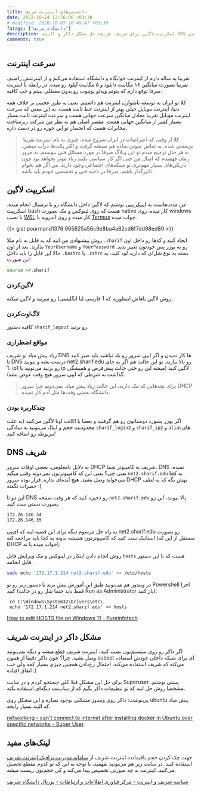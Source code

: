 ```yaml
---
title: دانستنی‌های اینترنت شریف
date: 2022-10-24 12:56:00 +03:30
# modified: 2020-10-07 10:49:47 +03:30
fatags: ["دانشگاه_شریف"]
description: اسکریپت لاگین برای شریف، طریقه حل مشکل داکر و البته DNS دستی
comments: true
---
```


## سرعت اینترنت
تقریبا یه ساله دارم از اینترنت خوابگاه و دانشگاه استفاده می‌کنم و از اینترنتش راضیم. تقریبا بصورت میانگین ۱۶ مگابیت دانلود و ۵ مگابیت آپلود رو میده. در رابطه با اینترنت صرفا توقع دارم که بتونم ویدئو یوتیوب رو بدون معطلی ببینم و خب کافیه. 

کلا تو ایران یه توسعه نامتوازن اینترنت هم داشتیم. یعنی به طرز عجیبی بر خلاف همه دنیا، اینترنت موبایل خیلی بهتر از اینترنت خط ثابت هست. به این معنی که سرعت اینترنت موبایل تقریبا معادل میانگین سرعت جهانی هست و سرعت اینترنت ثابت بسیار بسیار کمتر از میانگین جهانی هست. مقصر اصلی هم به نظر من شرکت زیرساخت مخابرات هست که انحصار تو این حوزه رو در دست داره.

>‌ کلا از وقتی که اعتراضات در ایران شروع شده، چیزی به نام اینترنت تقریبا بی‌معنی شده. یه تماس صوتی ساده هم نمیشه گرفت و اکثر پکت‌ها دراپ میشن. به هر حال ترجیح میدم تو این وبلاگ صرفا در مورد مسائل فنی بنویسم. به مرور زمان فهمیدم که امثال من حتی اگر کار سیاسی بکنند زیاد موثر نخواهد بود چون بازیکن‌های بسیار مهم‌تری تو شبکه‌های اجتماعی وجود دارند. من اگر هم بخوام تاثیرگذار باشم، صرفا در ناحیه فنی و تخصصی خودم باید باشه. 

## اسکریپت لاگین
من مدت‌هاست یه [اسکریپتی](https://gist.github.com/pourmand1376/965625a56c9e8ba4a82cd6f7dd98ed80) نوشتم که لاگین داخل دانشگاه رو با ترمینال انجام میده. اسکریپت bash هست که روی لینوکس و مک بصورت native کار میده. روی windows با نصب [WSL](https://learn.microsoft.com/en-us/windows/wsl/install) کار میده و روی اندروید با [Termux](https://play.google.com/store/apps/details?id=com.termux&hl=en&gl=US) جواب میده. 

{{< gist pourmand1376 965625a56c9e8ba4a82cd6f7dd98ed80 >}}

روش پیشنهادی من اینه که یه فایل به نام مثلا ‍`.sharif` ایجاد کنید و کدها رو داخل اون بذارید. بعد از اون `YourUsername` و `YourPassword` رو به یوزر پس خودتون تغییر بدید. حالا این فایل را باید داخل `.bashrc` یا `.zshrc` بسته به نوع شل‌ای که دارید لود کنید. به این صورت:

```bash
source ~/.sharif
```

### لاگین‌کردن

روش لاگین باهاش اینطوریه که 1 فارسی (یا انگلیسی) رو میزنید و لاگین میکنه. 

### لاگ‌اوت‌کردن

کافیه دستور `sharif_logout` رو بزنید. 

### مواقع اضطراری

زیاد پیش میاد تو شریف DNS ها کار نمیدن و اگر ایپی سرور رو بلد نباشید باید صبر کنید تا DNS درست بشه و بتونید net2.sharif.edu رو بالا بیارید. تو این حالت هم اگر به جای 1، ip1 رو بزنید می‌تونید با ip لاگین کنید (میشه این رو حتی حالت پیش‌فرض و همیشگی گذاشت به شرطی که ایپی سرور هیچ وقت عوض نشه). 

> برای بچه‌هایی که مک دارند، این حالت زیاد پیش میاد. نمی‌دونم چرا سرور DHCP دانشگاه بعضی وقت‌ها مثل آدم کار نمیده. 

### چندکاربره بودن

اگر یوزر پسورد دوستاتون رو هم گرفتید و بعضا با اکانت اونا لاگین می‌کنید (به علت محدودیت حجم و اینا)، می‌تونید به سادگی `sharif_login2` و `sharif_ip2` و `alias`‌های مربوطه رو اضافه کنید!

## DNS شریف
به دلایل نامعلومی، بعضی اوقات سرور DHCP شریف به کامیپوتر شما، DNS نمیده. یعنی چی؟ یعنی این که کامپیوترتون نمی‌دونه وقتی میگید `net2.sharif.edu` به کجا می‌خواید وصل بشید. هیچ ایده‌ای نداره. قرار بوده سرور DHCP بهش بگه که به لطف حضرات نگفته :)

این دو تا DNS رو ذخیره کنید که هر وقت صفحه `net2.sharif.edu` بالا نیومد، این رو بصورت دستی ست کنید. 

```bash
172.26.146.34
172.26.146.35
```
یه راه حل مرسوم دیگه برای این قضیه اینه که ای‌پی net2.sharif.edu رو بصورت استاتیک ست کنید که کامیپوترتون همیشه بدونه به کجا باید مراجعه کنه (مستقل از این که DHCP جواب میده یا نه).

روش انجام دادن اینکار در لینوکس و مک ویرایش فایل `hosts` هست که با این دستور قابل انجامه.

```bash
sudo echo '172.17.1.214 net2.sharif.edu' >> /etc/hosts
```
در ویندوز هم می‌تونید طبق این آموزش پیش برید یا دستور زیر رو تو Powershell اجرا کنید (فقط باید حتما شل رو در حالت Run as Administrator باز کنید):
```
 cd C:\Windows\System32\Drivers\etc\
 echo '172.17.1.214 net2.sharif.edu' >> hosts
```

[How to edit HOSTS file on Windows 11 - Pureinfotech](https://pureinfotech.com/edit-hosts-file-windows-11/)

## مشکل داکر در اینترنت شریف
اگر داکر رو روی سیستم‌تون نصب کنید، اینترنت شریف قطع میشه و دیگه نمی‌تونید وصل بشید. چرا؟ چون داکر دقیقا از همون subset ای برای شبکه داخلی خودش استفاده می‌کنه که شریف استفاده می‌کنه.  احتمال رخ‌دادن همچین چیزی بسیار کمه ولی خب اتفاق افتاده :) 

برای حل این مشکل قبلا کلی جستجو کردم و در سایت Superuser پستی نوشتم. مشخصا روش حل اینه که تو تنظیمات داکر بگیم که از ساب‌نت دیگه‌ای استفاده بکنه. 

پی‌نوشت: داکر روی ویندوز مشکلی بوجود نمیاره و این مشکل روی ubuntu پیش میاد که البته بسیار رایجه. 

[networking - can't connect to internet after installing docker in Ubuntu over specific networks - Super User](https://superuser.com/a/1699305/751605)

##  لینک‌های مفید
جهت چک کردن حجم باقیمانده اینترنت شریف از [سامانه مدیریت ترافیک اینترنت شریف](https://bw.ictc.sharif.edu/login) استفاده کنید. در سایت زیر هم می‌تونید بفهمید، با توجه به این که تو کدوم مقطع تحصیل می‌کنید، اینترنت به چه صورتی تخصیص پیدا می‌کنه و کی حجم‌تون ریست میشه. 

[شناسه شریف و اینترنت - مرکز فناوری اطلاعات و ارتباطات - پورتال دانشگاه شریف](https://ictc.sharif.edu/%D8%B4%D9%86%D8%A7%D8%B3%D9%87-%D8%B4%D8%B1%DB%8C%D9%81-%D9%88-%D8%A7%DB%8C%D9%86%D8%AA%D8%B1%D9%86%D8%AA)
